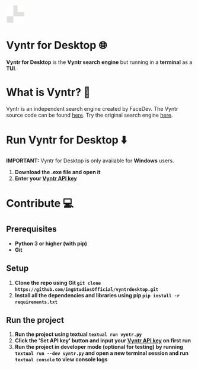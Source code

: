 <img src="./vyntr.svg" width="50px" />

# Vyntr for Desktop 🌐
**Vyntr for Desktop** is the **Vyntr search engine** but running in a **terminal** as a **TUI**.

# What is Vyntr? 🤔
Vyntr is an independent search engine created by FaceDev. The Vyntr source code can be found [here](https://github.com/outpoot/vyntr). Try the original search engine [here](https://vyntr.com).

# Run Vyntr for Desktop ⬇️
**IMPORTANT:** Vyntr for Desktop is only available for **Windows** users.

1. **Download the .exe file and open it**
2. **Enter your [Vyntr API key](https://vyntr.com/api)**

# Contribute 💻
## Prerequisites
- **Python 3 or higher (with pip)**
- **Git**

## Setup
1. **Clone the repo using Git ```git clone https://github.com/ingStudiosOfficial/vyntrdesktop.git```**
2. **Install all the dependencies and libraries using pip ```pip install -r requirements.txt```**

## Run the project
1. **Run the project using textual ```textual run vyntr.py```**
2. **Click the 'Set API key' button and input your [Vyntr API key](https://vyntr.com/api) on first run**
3. **Run the project in developer mode (optional for testing) by running ```textual run --dev vyntr.py``` and open a new terminal session and run ```textual console``` to view console logs**